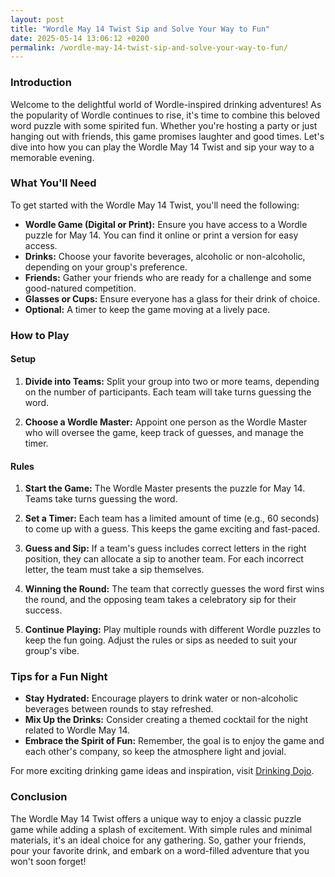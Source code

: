 ```yaml
---
layout: post
title: "Wordle May 14 Twist Sip and Solve Your Way to Fun"
date: 2025-05-14 13:06:12 +0200
permalink: /wordle-may-14-twist-sip-and-solve-your-way-to-fun/
---
```



### Introduction

Welcome to the delightful world of Wordle-inspired drinking adventures! As the popularity of Wordle continues to rise, it's time to combine this beloved word puzzle with some spirited fun. Whether you're hosting a party or just hanging out with friends, this game promises laughter and good times. Let's dive into how you can play the Wordle May 14 Twist and sip your way to a memorable evening.

### What You'll Need

To get started with the Wordle May 14 Twist, you'll need the following:

- **Wordle Game (Digital or Print):** Ensure you have access to a Wordle puzzle for May 14. You can find it online or print a version for easy access.
- **Drinks:** Choose your favorite beverages, alcoholic or non-alcoholic, depending on your group's preference.
- **Friends:** Gather your friends who are ready for a challenge and some good-natured competition.
- **Glasses or Cups:** Ensure everyone has a glass for their drink of choice.
- **Optional:** A timer to keep the game moving at a lively pace.

### How to Play

#### Setup

1. **Divide into Teams:** Split your group into two or more teams, depending on the number of participants. Each team will take turns guessing the word.
   
2. **Choose a Wordle Master:** Appoint one person as the Wordle Master who will oversee the game, keep track of guesses, and manage the timer.

#### Rules

1. **Start the Game:** The Wordle Master presents the puzzle for May 14. Teams take turns guessing the word.
   
2. **Set a Timer:** Each team has a limited amount of time (e.g., 60 seconds) to come up with a guess. This keeps the game exciting and fast-paced.
   
3. **Guess and Sip:** If a team's guess includes correct letters in the right position, they can allocate a sip to another team. For each incorrect letter, the team must take a sip themselves.
   
4. **Winning the Round:** The team that correctly guesses the word first wins the round, and the opposing team takes a celebratory sip for their success.

5. **Continue Playing:** Play multiple rounds with different Wordle puzzles to keep the fun going. Adjust the rules or sips as needed to suit your group's vibe.

### Tips for a Fun Night

- **Stay Hydrated:** Encourage players to drink water or non-alcoholic beverages between rounds to stay refreshed.
- **Mix Up the Drinks:** Consider creating a themed cocktail for the night related to Wordle May 14.
- **Embrace the Spirit of Fun:** Remember, the goal is to enjoy the game and each other's company, so keep the atmosphere light and jovial.

For more exciting drinking game ideas and inspiration, visit [Drinking Dojo](https://drinkingdojo.com).

### Conclusion

The Wordle May 14 Twist offers a unique way to enjoy a classic puzzle game while adding a splash of excitement. With simple rules and minimal materials, it's an ideal choice for any gathering. So, gather your friends, pour your favorite drink, and embark on a word-filled adventure that you won't soon forget!